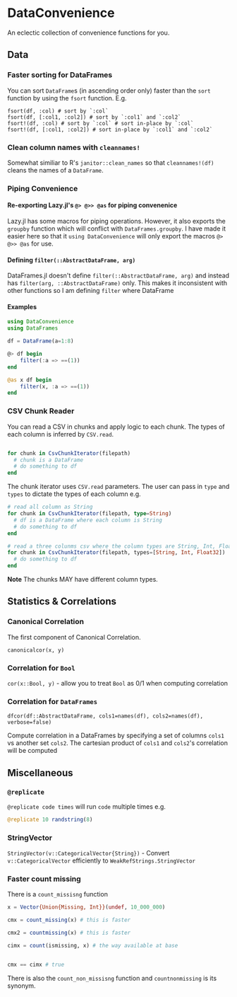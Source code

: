 # DataConvenience

An eclectic collection of convenience functions for you.

## Data

### Faster sorting for DataFrames

You can sort `DataFrame`s (in ascending order only) faster than the `sort` function by using the `fsort` function. E.g.

```
fsort(df, :col) # sort by `:col`
fsort(df, [:col1, :col2]) # sort by `:col1` and `:col2`
fsort!(df, :col) # sort by `:col` # sort in-place by `:col`
fsort!(df, [:col1, :col2]) # sort in-place by `:col1` and `:col2`
```


### Clean column names with `cleannames!`
Somewhat similiar to R's `janitor::clean_names` so that `cleannames!(df)` cleans the names of a `DataFrame`.


### Piping Convenience

#### Re-exporting Lazy.jl's `@> @>> @as` for piping convenenice
Lazy.jl has some macros for piping operations. However, it also exports the `groupby` function which will conflict with `DataFrames.groupby`. I have made it easier here so that it `using DataConvenience` will only export the macros `@> @>> @as` for use.

#### Defining `filter(::AbstractDataFrame, arg)`
DataFrames.jl doesn't define `filter(::AbstractDataFrame, arg)` and instead has `filter(arg, ::AbstractDataFrame)` only. This makes it inconsistent with other functions so I am defining `filter` where DataFrame

#### Examples
```julia
using DataConvenience
using DataFrames

df = DataFrame(a=1:8)

@> df begin
    filter(:a => ==(1))
end

@as x df begin
    filter(x, :a => ==(1))
end

```

### CSV Chunk Reader

You can read a CSV in chunks and apply logic to each chunk. The types of each column is inferred by `CSV.read`.

```julia

for chunk in CsvChunkIterator(filepath)
  # chunk is a DataFrame
  # do something to df
end
```

The chunk iterator uses `CSV.read` parameters. The user can pass in `type` and `types` to dictate the types of each column e.g.

```julia
# read all column as String
for chunk in CsvChunkIterator(filepath, type=String)
  # df is a DataFrame where each column is String
  # do something to df
end
```

```julia
# read a three colunms csv where the column types are String, Int, Float32
for chunk in CsvChunkIterator(filepath, types=[String, Int, Float32])
  # do something to df
end
```

**Note** The chunks MAY have different column types.

## Statistics & Correlations

### Canonical Correlation
The first component of Canonical Correlation.

```
canonicalcor(x, y)
```

### Correlation for `Bool`
`cor(x::Bool, y)` -  allow you to treat `Bool` as 0/1 when computing correlation

### Correlation for `DataFrames`
`dfcor(df::AbstractDataFrame, cols1=names(df), cols2=names(df), verbose=false)`

Compute correlation in a DataFrames by specifying a set of columns `cols1` vs
another set `cols2`. The cartesian product of `cols1` and `cols2`'s correlation
will be computed

## Miscellaneous

### `@replicate`
`@replicate code times` will run `code` multiple times e.g.

```julia
@replicate 10 randstring(8)
```

### StringVector
`StringVector(v::CategoricalVector{String})` - Convert `v::CategoricalVector` efficiently to `WeakRefStrings.StringVector`

### Faster count missing

There is a `count_missisng` function

```julia
x = Vector{Union{Missing, Int}}(undef, 10_000_000)

cmx = count_missing(x) # this is faster

cmx2 = countmissing(x) # this is faster

cimx = count(ismissing, x) # the way available at base


cmx == cimx # true
```

There is also the `count_non_missisng` function and `countnonmissing` is its synonym.
